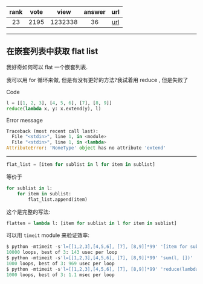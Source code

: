 
| rank | vote | view | answer | url |
|:-:|:-:|:-:|:-:|:-:|
|23|2195|1232338|36| [url](http://stackoverflow.com/questions/952914/making-a-flat-list-out-of-list-of-lists-in-python) |
***

## 在嵌套列表中获取 flat list

我好奇如何可以 flat 一个嵌套列表.

我可以用 for 循环来做, 但是有没有更好的方法?我试着用 reduce , 但是失败了

Code

```python
l = [[1, 2, 3], [4, 5, 6], [7], [8, 9]]
reduce(lambda x, y: x.extend(y), l)
```

Error message

```python
Traceback (most recent call last):
  File "<stdin>", line 1, in <module>
  File "<stdin>", line 1, in <lambda>
AttributeError: 'NoneType' object has no attribute 'extend'
```

***

```python
flat_list = [item for sublist in l for item in sublist]
```

等价于

```python
for sublist in l:
    for item in sublist:
        flat_list.append(item)
```

这个是完整的写法:

```python
flatten = lambda l: [item for sublist in l for item in sublist]
```

可以用 `timeit` module 来验证效率:

```python
$ python -mtimeit -s'l=[[1,2,3],[4,5,6], [7], [8,9]]*99' '[item for sublist in l for item in sublist]'
10000 loops, best of 3: 143 usec per loop
$ python -mtimeit -s'l=[[1,2,3],[4,5,6], [7], [8,9]]*99' 'sum(l, [])'
1000 loops, best of 3: 969 usec per loop
$ python -mtimeit -s'l=[[1,2,3],[4,5,6], [7], [8,9]]*99' 'reduce(lambda x,y: x+y,l)'
1000 loops, best of 3: 1.1 msec per loop
```
